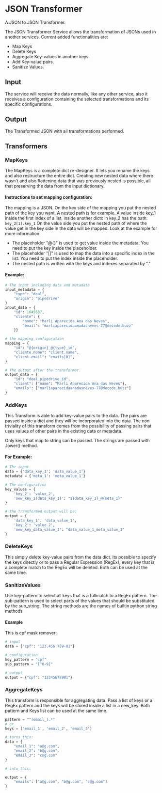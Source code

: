 # JSON Transformer

A JSON to JSON Transformer.

The JSON Transformer Service allows the transformation of JSONs used in another services. Current added functionalities
are:

- Map Keys
- Delete Keys
- Aggregate Key-values in another keys.
- Add Key-value pairs.
- Sanitize Values.

## Input

The service will receive the data normally, like any other service, also it receives a configuration containing the
selected transformations and its specific configurations.

## Output

The Transformed JSON with all transformations performed.

## Transformers

### MapKeys

The MapKeys is a complete dict re-designer. It lets you rename the keys and also restructure the entire dict. Creating
new nested data where there wasn't and also flattening data that was previously nested is possible, all that preserving
the data from the input dictionary.

#### Instructions to set mapping configuration:

The mapping is a JSON. On the key side of the mapping you put the nested path of the key you want. A nested path is for
example. A value inside key_1 inside the first index of a list, inside another dictc in key_2 has the
path: ```key_2[1].key_1```
On the value side you put the nested path of where the value get in the key side in the data will be mapped. Look at the
example for more information.

- The placeholder "@{}" is used to get value inside the metadata. You need to put the key inside the placeholder.
- The placeholder "[]" is used to map the data into a specific index in the list. You need to put the index inside the
  placeholder.
- The nested path is written with the keys and indexes separated by "."

#### Example:

```python
# The input including data and metadata
input_metadata = {
    "type": "deal",
    "origin": "pipedrive"
}
input_data = {
    "id": 1645687,
    "cliente": {
        "nome": "Marli Aparecida Ana das Neves",
        "email": "marliaparecidaanadasneves-77@decode.buzz"
    }}

# the mapping configuration
mapping = {
    "id": "@{origin}_@{type}_id",
    "cliente.nome": "client.name",
    "client.email": "emails[0]",
}

# The output after the transformer.
output_data = {
    "id": "deal_pipedrive_id",
    "client": {"name": "Marli Aparecida Ana das Neves"},
    "emails": ["marliaparecidaanadasneves-77@decode.buzz"]
}
```

### AddKeys

This Transform is able to add key-value pairs to the data. The pairs are passed inside a dict and they will be
incorporated into the data. The non triviality of this transform comes from the possibility of passing pairs that uses
values of other pairs in the existing data or metadata.

Only keys that map to string can be passed. The strings are passed with .lower() method.

#### For Example:

```python
# The input 
data = {'data_key_1': 'data_value_1'}
metadata = {'meta_1': 'meta_value_1'}

# The configuration
key_values = {
    'key_2': 'value_2',
    'new_key_${data_key_1}': "${data_key_1}_@{meta_1}"
}

# The Transformed output will be:
output = {
    'data_key_1': 'data_value_1',
    'key_2': 'value_2',
    'new_key_data_value_1': "data_value_1_meta_value_1"
}
```

### DeleteKeys

This simply delete key-value pairs from the data dict. Its possible to specify the keys directly or to pass a Regular
Expression (RegEx), every key that is a complete match to the RegEx will be deleted. Both can be used at the same time.

### SanitizeValues

Use key-pattern to select all keys that is a fullmatch to a RegEx pattern. The sub-pattern is used to select parts of
the values that should be substituted by the sub_string. The string methods are the names of builtin python string
methods

#### Example

This is cpf mask remover:

```python
# input
data = {"cpf": "123.456.789-01"}

# configuration
key_pattern = "cpf"
sub_pattern = "[^0-9]"

# output
output = {"cpf": "12345678901"}
```

### AggregateKeys

This transform is responsible for aggregating data. Pass a list of keys or a RegEx pattern and the keys will be stored
inside a list in a new_key. Both pattern and Keys list can be used at the same time.

```python
pattern = "^(email_).*"
# or
keys = ['email_1', 'email_2', 'email_3']

# turns this:
data = {
    "email_1": "a@g.com",
    "email_2": "b@g.com",
    "email_3": "c@g.com"
}

# into this:

output = {
    "emails": ["a@g.com", "b@g.com", "c@g.com"]
}
```
